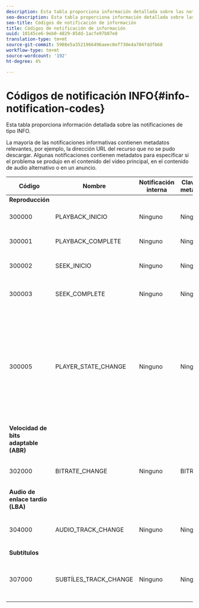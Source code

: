 ```yaml
---
description: Esta tabla proporciona información detallada sobre las notificaciones de tipo INFO.
seo-description: Esta tabla proporciona información detallada sobre las notificaciones de tipo INFO.
seo-title: Códigos de notificación de información
title: Códigos de notificación de información
uuid: 10145ce6-9eb0-4829-85dd-1acfe97b07e8
translation-type: tm+mt
source-git-commit: 5908e5a3521966496aeec0ef730e4a704fddfb68
workflow-type: tm+mt
source-wordcount: '192'
ht-degree: 4%

---
```



# Códigos de notificación INFO{#info-notification-codes}

Esta tabla proporciona información detallada sobre las notificaciones de tipo INFO.

La mayoría de las notificaciones informativas contienen metadatos relevantes, por ejemplo, la dirección URL del recurso que no se pudo descargar. Algunas notificaciones contienen metadatos para especificar si el problema se produjo en el contenido del vídeo principal, en el contenido de audio alternativo o en un anuncio.

<table frame="all" colsep="1" rowsep="1" id="table_503463046E764A87B10EB5D8B294EB23"> 
 <thead> 
  <tr rowsep="1"> 
   <th colname="1" class="entry"> Código </th> 
   <th colname="2" class="entry"> Nombre </th> 
   <th colname="3" class="entry"> Notificación interna </th> 
   <th colname="4" class="entry"> Claves de metadatos </th> 
   <th colname="5" class="entry"> Comentarios </th> 
  </tr> 
 </thead>
 <tbody> 
  <tr rowsep="1"> 
   <td colname="1"><b>Reproducción</b> </td> 
   <td colname="2"> </td>
   <td colname="3"> </td>
   <td colname="4"> </td>
   <td colname="5"> </td>
  </tr> 
  <tr rowsep="1"> 
   <td colname="1"><span class="codeph"> 300000  </span> </td> 
   <td colname="2"><span class="codeph"> PLAYBACK_INICIO  </span> </td> 
   <td colname="3"> Ninguno </td> 
   <td colname="4"> Ninguno </td> 
   <td colname="5"> Se ha iniciado la reproducción. </td> 
  </tr> 
  <tr rowsep="1"> 
   <td colname="1"><span class="codeph"> 300001  </span> </td> 
   <td colname="2"><span class="codeph"> PLAYBACK_COMPLETE  </span> </td> 
   <td colname="3"> Ninguno </td> 
   <td colname="4"> Ninguno </td> 
   <td colname="5"> Se completó la reproducción. </td> 
  </tr> 
  <tr rowsep="1"> 
   <td colname="1"><span class="codeph"> 300002  </span> </td> 
   <td colname="2"><span class="codeph"> SEEK_INICIO  </span> </td> 
   <td colname="3"> Ninguno </td> 
   <td colname="4"> <p> Ninguno </p> </td> 
   <td colname="5"> Se inició una operación de búsqueda. </td> 
  </tr> 
  <tr rowsep="1"> 
   <td colname="1"><span class="codeph"> 300003  </span> </td> 
   <td colname="2"><span class="codeph"> SEEK_COMPLETE  </span> </td> 
   <td colname="3"> Ninguno </td> 
   <td colname="4"> <p>Ninguno </p> </td> 
   <td colname="5"> Se completó una operación de búsqueda. </td> 
  </tr> 
  <tr rowsep="1"> 
   <td colname="1"><span class="codeph"> 300005  </span> </td> 
   <td colname="2"><span class="codeph"> PLAYER_STATE_CHANGE  </span> </td> 
   <td colname="3"> <p>Ninguno </p> </td> 
   <td colname="4"> <p>Ninguno </p> </td> 
   <td colname="5"> El estado del reproductor ha cambiado. Cuando el estado es ERROR, la notificación interna es el objeto de notificación de error que activó el cambio al estado ERROR. </td> 
  </tr> 
  <tr rowsep="1"> 
   <td colname="1"><b>Velocidad de bits adaptable (ABR)</b> </td> 
   <td colname="2"> </td>
   <td colname="3"> </td>
   <td colname="4"> </td>
   <td colname="5"> </td>
  </tr> 
  <tr rowsep="1"> 
   <td colname="1"><span class="codeph"> 302000  </span> </td> 
   <td colname="2"><span class="codeph"> BITRATE_CHANGE  </span> </td> 
   <td colname="3"> <p>Ninguno </p> </td> 
   <td colname="4"><span class="codeph"> BITRATE  </span> </td> 
   <td colname="5"> La velocidad de bits del vídeo ha cambiado. </td> 
  </tr> 
  <tr rowsep="1"> 
   <td colname="1"><b>Audio de enlace tardío (LBA)</b> </td> 
   <td colname="2"> </td>
   <td colname="3"> </td>
   <td colname="4"> </td>
   <td colname="5"> </td>
  </tr> 
  <tr rowsep="1"> 
   <td colname="1"><span class="codeph"> 304000  </span> </td> 
   <td colname="2"><span class="codeph"> AUDIO_TRACK_CHANGE  </span> </td> 
   <td colname="3"> <p>Ninguno </p> </td> 
   <td colname="4"> <p>Ninguno </p> </td> 
   <td colname="5"> <p>La pista de audio ha cambiado. </p> </td> 
  </tr> 
  <tr rowsep="1"> 
   <td colname="1"><b>Subtítulos</b> </td> 
   <td colname="2"> </td>
   <td colname="3"> </td>
   <td colname="4"> </td>
   <td colname="5"> </td>
  </tr> 
  <tr rowsep="1"> 
   <td colname="1"><span class="codeph"> 307000  </span> </td> 
   <td colname="2"><span class="codeph"> SUBTÍLES_TRACK_CHANGE  </span> </td> 
   <td colname="3"> <p>Ninguno </p> </td> 
   <td colname="4"> <p>Ninguno </p> </td> 
   <td colname="5"> <p>El seguimiento de subtítulos ha cambiado. </p> </td> 
  </tr> 
 </tbody> 
</table>

